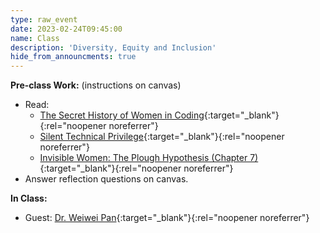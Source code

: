 ```yaml
---
type: raw_event
date: 2023-02-24T09:45:00
name: Class
description: 'Diversity, Equity and Inclusion'
hide_from_announcments: true
---
```


**Pre-class Work:** (instructions on canvas)
* Read:
  * [The Secret History of Women in Coding](https://www.nytimes.com/2019/02/13/magazine/women-coding-computer-programming.html){:target="_blank"}{:rel="noopener noreferrer"}
  * [Silent Technical Privilege](https://slate.com/technology/2014/01/programmer-privilege-as-an-asian-male-computer-science-major-everyone-gave-me-the-benefit-of-the-doubt.html){:target="_blank"}{:rel="noopener noreferrer"}
  * [Invisible Women: The Plough Hypothesis (Chapter 7)](https://hollis.harvard.edu/permalink/f/1lqd3jo/01HVD_ALMA512333730570003941){:target="_blank"}{:rel="noopener noreferrer"}
* Answer reflection questions on canvas.

**In Class:** 
* Guest: [Dr. Weiwei Pan](https://onefishy.github.io/){:target="_blank"}{:rel="noopener noreferrer"}
